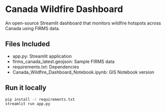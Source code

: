 # Canada Wildfire Dashboard

An open-source Streamlit dashboard that monitors wildfire hotspots across Canada using FIRMS data.

## Files Included
- app.py: Streamlit application
- firms_canada_latest.geojson: Sample FIRMS data
- requirements.txt: Dependencies
- Canada_Wildfire_Dashboard_Notebook.ipynb: GIS Notebook version

## Run it locally
```bash
pip install -r requirements.txt
streamlit run app.py
```
